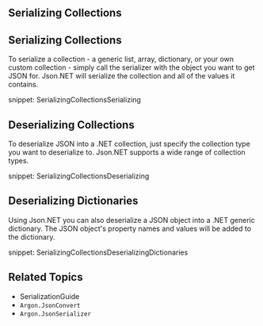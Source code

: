 ## Serializing Collections


## Serializing Collections

To serialize a collection - a generic list, array, dictionary, or your own custom collection - simply call the serializer with the object you want to get JSON for. Json.NET will serialize the collection and all of the values it contains.

snippet: SerializingCollectionsSerializing


## Deserializing Collections

To deserialize JSON into a .NET collection, just specify the collection type you want to deserialize to. Json.NET supports a wide range of collection types.

snippet: SerializingCollectionsDeserializing


## Deserializing Dictionaries

Using Json.NET you can also deserialize a JSON object into a .NET generic dictionary. The JSON object's property names and values will be added to the dictionary.

snippet: SerializingCollectionsDeserializingDictionaries


## Related Topics

 * SerializationGuide
 * `Argon.JsonConvert`
 * `Argon.JsonSerializer`